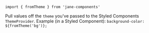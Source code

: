 `import { fromTheme } from 'jane-components'` 

Pull values off the `theme` you've passed to the Styled Components
`ThemeProvider`. Example (in a Styled Component): `background-color: ${fromTheme('bg')};`
